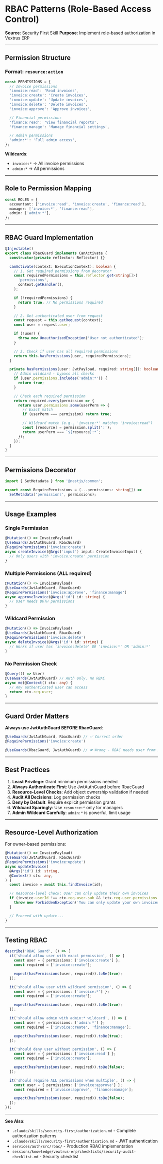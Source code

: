 # RBAC Patterns (Role-Based Access Control)

**Source**: Security First Skill
**Purpose**: Implement role-based authorization in Vextrus ERP

---

## Permission Structure

### Format: `resource:action`

```typescript
const PERMISSIONS = {
  // Invoice permissions
  'invoice:read': 'Read invoices',
  'invoice:create': 'Create invoices',
  'invoice:update': 'Update invoices',
  'invoice:delete': 'Delete invoices',
  'invoice:approve': 'Approve invoices',

  // Financial permissions
  'finance:read': 'View financial reports',
  'finance:manage': 'Manage financial settings',

  // Admin permissions
  'admin:*': 'Full admin access',
};
```

**Wildcards**:
- `invoice:*` → All invoice permissions
- `admin:*` → All permissions

---

## Role to Permission Mapping

```typescript
const ROLES = {
  accountant: ['invoice:read', 'invoice:create', 'finance:read'],
  manager: ['invoice:*', 'finance:read'],
  admin: ['admin:*'],
};
```

---

## RBAC Guard Implementation

```typescript
@Injectable()
export class RbacGuard implements CanActivate {
  constructor(private reflector: Reflector) {}

  canActivate(context: ExecutionContext): boolean {
    // 1. Get required permissions from decorator
    const requiredPermissions = this.reflector.get<string[]>(
      'permissions',
      context.getHandler(),
    );

    if (!requiredPermissions) {
      return true; // No permissions required
    }

    // 2. Get authenticated user from request
    const request = this.getRequest(context);
    const user = request.user;

    if (!user) {
      throw new UnauthorizedException('User not authenticated');
    }

    // 3. Check if user has all required permissions
    return this.hasPermissions(user, requiredPermissions);
  }

  private hasPermissions(user: JwtPayload, required: string[]): boolean {
    // Admin wildcard - bypass all checks
    if (user.permissions.includes('admin:*')) {
      return true;
    }

    // Check each required permission
    return required.every(permission => {
      return user.permissions.some(userPerm => {
        // Exact match
        if (userPerm === permission) return true;

        // Wildcard match (e.g., 'invoice:*' matches 'invoice:read')
        const [resource] = permission.split(':');
        return userPerm === `${resource}:*`;
      });
    });
  }
}
```

---

## Permissions Decorator

```typescript
import { SetMetadata } from '@nestjs/common';

export const RequirePermissions = (...permissions: string[]) =>
  SetMetadata('permissions', permissions);
```

---

## Usage Examples

### Single Permission
```typescript
@Mutation(() => InvoicePayload)
@UseGuards(JwtAuthGuard, RbacGuard)
@RequirePermissions('invoice:create')
async createInvoice(@Args('input') input: CreateInvoiceInput) {
  // Only users with 'invoice:create' permission
}
```

### Multiple Permissions (ALL required)
```typescript
@Mutation(() => InvoicePayload)
@UseGuards(JwtAuthGuard, RbacGuard)
@RequirePermissions('invoice:approve', 'finance:manage')
async approveInvoice(@Args('id') id: string) {
  // User needs BOTH permissions
}
```

### Wildcard Permission
```typescript
@Mutation(() => InvoicePayload)
@UseGuards(JwtAuthGuard, RbacGuard)
@RequirePermissions('invoice:delete')
async deleteInvoice(@Args('id') id: string) {
  // Works if user has 'invoice:delete' OR 'invoice:*' OR 'admin:*'
}
```

### No Permission Check
```typescript
@Query(() => User)
@UseGuards(JwtAuthGuard) // Auth only, no RBAC
async me(@Context() ctx: any) {
  // Any authenticated user can access
  return ctx.req.user;
}
```

---

## Guard Order Matters

**Always use JwtAuthGuard BEFORE RbacGuard**:

```typescript
@UseGuards(JwtAuthGuard, RbacGuard) // ✅ Correct order
@RequirePermissions('invoice:create')

@UseGuards(RbacGuard, JwtAuthGuard) // ❌ Wrong - RBAC needs user from JWT
```

---

## Best Practices

1. **Least Privilege**: Grant minimum permissions needed
2. **Always Authenticate First**: Use JwtAuthGuard before RbacGuard
3. **Resource-Level Checks**: Add object ownership validation if needed
4. **Audit All Decisions**: Log permission checks
5. **Deny by Default**: Require explicit permission grants
6. **Wildcard Sparingly**: Use `resource:*` only for managers
7. **Admin Wildcard Carefully**: `admin:*` is powerful, limit usage

---

## Resource-Level Authorization

For owner-based permissions:

```typescript
@Mutation(() => InvoicePayload)
@UseGuards(JwtAuthGuard, RbacGuard)
@RequirePermissions('invoice:update')
async updateInvoice(
  @Args('id') id: string,
  @Context() ctx: any,
) {
  const invoice = await this.findInvoice(id);

  // Resource-level check: User can only update their own invoices
  if (invoice.userId !== ctx.req.user.sub && !ctx.req.user.permissions.includes('admin:*')) {
    throw new ForbiddenException('You can only update your own invoices');
  }

  // Proceed with update...
}
```

---

## Testing RBAC

```typescript
describe('RBAC Guard', () => {
  it('should allow user with exact permission', () => {
    const user = { permissions: ['invoice:create'] };
    const required = ['invoice:create'];

    expect(hasPermissions(user, required)).toBe(true);
  });

  it('should allow user with wildcard permission', () => {
    const user = { permissions: ['invoice:*'] };
    const required = ['invoice:create'];

    expect(hasPermissions(user, required)).toBe(true);
  });

  it('should allow admin with admin:* wildcard', () => {
    const user = { permissions: ['admin:*'] };
    const required = ['invoice:create', 'finance:manage'];

    expect(hasPermissions(user, required)).toBe(true);
  });

  it('should deny user without permission', () => {
    const user = { permissions: ['invoice:read'] };
    const required = ['invoice:create'];

    expect(hasPermissions(user, required)).toBe(false);
  });

  it('should require ALL permissions when multiple', () => {
    const user = { permissions: ['invoice:approve'] };
    const required = ['invoice:approve', 'finance:manage'];

    expect(hasPermissions(user, required)).toBe(false);
  });
});
```

---

**See Also**:
- `.claude/skills/security-first/authorization.md` - Complete authorization patterns
- `.claude/skills/security-first/authentication.md` - JWT authentication
- `services/auth/src/rbac/` - Production RBAC implementation
- `sessions/knowledge/vextrus-erp/checklists/security-audit-checklist.md` - Security checklist
